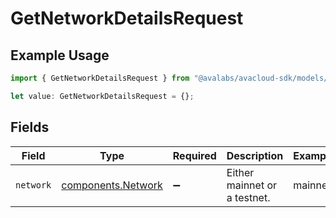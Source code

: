 # GetNetworkDetailsRequest

## Example Usage

```typescript
import { GetNetworkDetailsRequest } from "@avalabs/avacloud-sdk/models/operations";

let value: GetNetworkDetailsRequest = {};
```

## Fields

| Field                                                    | Type                                                     | Required                                                 | Description                                              | Example                                                  |
| -------------------------------------------------------- | -------------------------------------------------------- | -------------------------------------------------------- | -------------------------------------------------------- | -------------------------------------------------------- |
| `network`                                                | [components.Network](../../models/components/network.md) | :heavy_minus_sign:                                       | Either mainnet or a testnet.                             | mainnet                                                  |